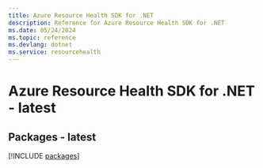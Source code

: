 ```yaml
---
title: Azure Resource Health SDK for .NET
description: Reference for Azure Resource Health SDK for .NET
ms.date: 05/24/2024
ms.topic: reference
ms.devlang: dotnet
ms.service: resourcehealth
---
```

# Azure Resource Health SDK for .NET - latest
## Packages - latest
[!INCLUDE [packages](resource-health-index.md)]
